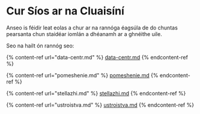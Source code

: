 # Cur Síos ar na Cluaisíní

Anseo is féidir leat eolas a chur ar na rannóga éagsúla de do chuntas pearsanta chun staidéar iomlán a dhéanamh ar a ghnéithe uile.

Seo na hailt ón rannóg seo:

{% content-ref url="data-centr.md" %}
[data-centr.md](data-centr.md)
{% endcontent-ref %}

{% content-ref url="pomeshenie.md" %}
[pomeshenie.md](pomeshenie.md)
{% endcontent-ref %}

{% content-ref url="stellazhi.md" %}
[stellazhi.md](stellazhi.md)
{% endcontent-ref %}

{% content-ref url="ustroistva.md" %}
[ustroistva.md](ustroistva.md)
{% endcontent-ref %}
